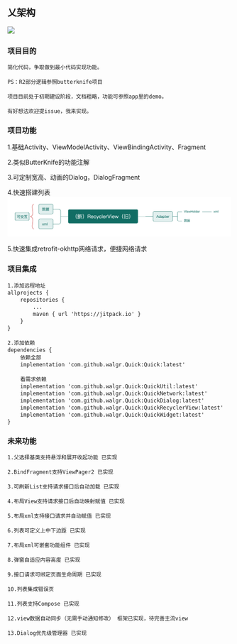 ## 乂架构

[![](https://jitpack.io/v/walgr/Quick.svg)](https://jitpack.io/#walgr/Quick)

### 项目目的

    简化代码，争取做到最小代码实现功能。

    PS：R2部分逻辑参照butterknife项目

    项目目前处于初期建设阶段，文档粗略，功能可参照app里的demo。

    有好想法欢迎提issue，我来实现。

### 项目功能

1.基础Activity、ViewModelActivity、ViewBindingActivity、Fragment
    
2.类似ButterKnife的功能注解
    
3.可定制宽高、动画的Dialog，DialogFragment
    
4.快速搭建列表 
![RecyclerView.png](./assets/README/README-1658197283964.png)

5.快速集成retrofit-okhttp网络请求，便捷网络请求

### 项目集成

    1.添加远程地址
    allprojects {
        repositories {
            ...
            maven { url 'https://jitpack.io' }
        }
    }
    
    2.添加依赖
    dependencies {
        依赖全部
        implementation 'com.github.walgr.Quick:Quick:latest'

        看需求依赖
        implementation 'com.github.walgr.Quick:QuickUtil:latest'
        implementation 'com.github.walgr.Quick:QuickNetwork:latest'
        implementation 'com.github.walgr.Quick:QuickDialog:latest'
        implementation 'com.github.walgr.Quick:QuickRecyclerView:latest'
        implementation 'com.github.walgr.Quick:QuickWidget:latest'
    }

### 未来功能

    1.父选择基类支持悬浮和展开收起功能 已实现

    2.BindFragment支持ViewPager2 已实现

    3.可刷新List支持请求接口后自动加载 已实现
    
    4.布局View支持请求接口后自动映射赋值 已实现

    5.布局xml支持接口请求并自动赋值 已实现

    6.列表可定义上中下边距 已实现
    
    7.布局xml可嵌套功能组件 已实现

    8.弹窗自适应内容高度 已实现

    9.接口请求可绑定页面生命周期 已实现

    10.列表集成错误页

    11.列表支持Compose 已实现

    12.view数据自动同步（无需手动通知修改） 框架已实现，待完善主流view

    13.Dialog优先级管理器 已实现
